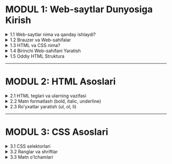 # MODUL 1: Web-saytlar Dunyosiga Kirish
<details>
    <summary>1.1 Web-saytlar nima va qanday ishlaydi?</summary>

## 1.1 Web-saytlar nima va qanday ishlaydi?

### Web-sayt nima?

Web-sayt (Website) - bu internetda joylashgan bir nechta bog'langan sahifalar to'plamidir. Masalan, Google, YouTube, Wikipedia - bularning barchasi web-saytlardir.

**Oddiy misol bilan tushuntiramiz:**
- Web-sayt xuddi kitobga o'xshaydi
- Har bir sahifa (webpage) - kitobning bir varaqiga o'xshaydi  
- Sahifalar orasida havolalar (links) bor - bu xuddi kitobdagi mundarijaga o'xshaydi

### Web-saytlar qanday ishlaydi?

Web-saytlar maxsus kompyuterlar - **server**larda saqlanadi. Biz o'z kompyuterimizdan internet orqali shu serverlarga murojaat qilamiz.

**Bu jarayon quyidagicha ishlaydi:**

1. **Siz manzil kiritasiz** - masalan: www.google.com
2. **Sizning kompyuteringiz so'rov yuboradi** - "Google sahifasini ko'rsating"
3. **Server javob beradi** - Google sahifasini yuboradi
4. **Brauzer sahifani ko'rsatadi** - siz sahifani ko'rasiz

```
Sizning kompyuter → Internet → Server → Web-sahifa → Brauzer → Siz ko'rasiz
```

### Web-saytlar nimalardan iborat?

Har bir web-sahifa asosan ikki qismdan iborat:

1. **HTML** - sarlavhalar, matnlar, ro'yxatlar (mazmun)
2. **CSS** - ranglar, shriftlar, dizayn (chiroyli ko'rinish)

</details>

<details>
    <summary>1.2 Brauzer va Web-sahifalar</summary>

## 1.2 Brauzer va Web-sahifalar

### Brauzer (Browser) nima?

**Brauzer** - bu web-sahifalarni ko'rish uchun maxsus dastur. Bu sizning internet oynangizdir.

**Mashhur brauzerlar:**
- **Google Chrome** 🌐
- **Safari** 🦁 (Apple kompyuterlarda)
- **Firefox** 🦊
- **Microsoft Edge** 🔷

### Brauzer qanday ishlaydi?

Brauzer - bu tarjimon kabi. U web-sahifaning kodini olib, uni siz tushuna oladigan ko'rinishga aylantiradi.

**Misol:**
```
Kod: <h1>Salom Dunyo!</h1>
Brauzer ko'rsatadi: SALOM DUNYO! (katta harflar bilan)
```

### Web-sahifa nima?

**Web-sahifa** - bu internet orqali ko'riladigan bitta hujjat. Har bir sahifada turli ma'lumotlar bo'lishi mumkin:

- **Sarlavhalar** - katta va muhim matnlar
- **Paragraflar** - oddiy matnlar
- **Ro'yxatlar** - tartibli yoki tartibsiz
- **Ranglar va dizayn** - sahifani chiroyli qilish

### Sahifa manzili (URL)

Har bir web-sahifaning o'z manzili bor - **URL** (Uniform Resource Locator).

**URL qismlari:**
```
https://www.google.com/search?q=dasturlash
│       │     │        │     │
│       │     │        │     └─ Qidiruv so'zi
│       │     │        └─ Sahifa nomi
│       │     └─ Sayt nomi
│       └─ Domen
└─ Protokol (xavfsizlik)
```

</details>

<details>
    <summary>1.3 HTML va CSS nima?</summary>

## 1.3 HTML va CSS nima?

### HTML - Sahifaning Asosi

**HTML** (HyperText Markup Language) - bu web-sahifaning asosiy tuzilishini yaratish tilidir.

**HTML nima qiladi:**
- Matnni tashkil etadi
- Sarlavhalar yaratadi
- Paragraflar yozadi
- Ro'yxatlar qo'shadi

**HTML - bu xuddi uy qurish kabi:**
- HTML = Uyning asosi, devorlari, eshik-derazalar
- CSS = Uyni bo'yash, bezatish, mebel qo'yish

### HTML Tag'lari

HTML **tag**'lar (belgilar) yordamida ishlaydi. Tag'lar `< >` ichida yoziladi.

**Asosiy tag'lar:**
```html
<h1>Katta sarlavha</h1>
<p>Oddiy matn paragraf</p>
<ul>Ro'yxat yaratish uchun</ul>
```

### CSS - Chiroyli Dizayn

**CSS** (Cascading Style Sheets) - bu web-sahifani chiroyli qilish tilidir.

**CSS nima qiladi:**
- Ranglarni o'zgartiradi (masalan: qizil, ko'k, yashil)
- Shriftlarni tanlaydi (katta, kichik, qalin)
- Elementlarni joylashtirishadi (chapda, o'ngda, markazda)
- Sahifani chiroyli qiladi

### HTML va CSS qanday birga ishlaydi?

1. **HTML** sahifaning skeletini yaratadi (sarlavha, matn, ro'yxat...)
2. **CSS** bu skeletni go'zal libos bilan bezatadi (ranglar, o'lchamlar...)

**Misol:**
- HTML yozadi: "Salom Dunyo"
- CSS uni qizil rangga bo'yaydi va katta qiladi

> CSS bilan ishlashni keyinroq o'rganamiz. Hozir faqat HTML bilan tanishamiz!

</details>

<details>
    <summary>1.4 Birinchi Web-sahifani Yaratish</summary>

## 1.4 Birinchi Web-sahifani Yaratish

### Kerakli Asboblar

Birinchi web-sahifangizni yaratish uchun faqat ikki narsa kerak:
1. **Matn muharriri** (Text Editor) - Visual Studio Code tavsiya etiladi
2. **Brauzer** - Chrome, Safari, Firefox

### 1-qadam: Fayl yaratish

1. Kompyuteringizda yangi papka yarating: `Mening_Web_Saytim`
2. Bu papkada yangi fayl yarating: `index.html`
3. `.html` oxiri muhim - bu brauzerga bu web-sahifa ekanligini ko'rsatadi

### 2-qadam: Asosiy HTML yozish

`index.html` faylini oching va quyidagi kodni yozing:
[CodePEnda ko'rish](https://codepen.io/Ilmla/pen/ogbomOg)

<img width="332" height="171" alt="image" src="https://github.com/user-attachments/assets/f21cb203-6cf5-4f0a-b271-2915a15c00b0" />


```html
<!DOCTYPE html>
<html>
<head>
    <title>Mening Birinchi Sahifam</title>
</head>
<body>
    <h1>Salom Dunyo!</h1>
    <p>Bu mening birinchi web-sahifam.</p>
</body>
</html>
```

### 3-qadam: Sahifani ochish

1. `index.html` faylni ikki marta bosing
2. U brauzerda ochiladi
3. Tabriklaymiz! Siz birinchi web-sahifangizni yaratdingiz! 🎉

### Kod tushuntirish

Keling, yozgan kodimizni qatorma-qator tushuntiramiz:

```html
<!DOCTYPE html>
```
- Bu brauzerga "Bu HTML5 sahifa" deydi

```html
<html>
</html>
```
- Butun sahifani o'rab oladi
- Barcha boshqa kodlar shu ichida yoziladi

```html
<head>
</head>
```
- Sahifa haqidagi ma'lumotlar
- Foydalanuvchi ko'rmaydi

```html
<title>Mening Birinchi Sahifam</title>
```
- Brauzer tab'ida ko'rinadigan nom

```html
<body>
</body>
```
- Sahifaning asosiy qismi
- Foydalanuvchi ko'radigan barcha narsalar shu yerda

```html
<h1>Salom Dunyo!</h1>
```
- Eng katta sarlavha
- Avtomatik qalin va katta harflar

```html
<p>Bu mening birinchi web-sahifam.</p>
```
- Oddiy paragraf
- Normal o'lchamdagi matn

</details>

<details>
    <summary>1.5 Oddiy HTML Struktura</summary>

## 1.5 Oddiy HTML Struktura

### To'liq HTML struktura

Har bir web-sahifa quyidagi asosiy strukturaga ega:

```html
<!DOCTYPE html>
<html lang="uz">
<head>
    <meta charset="UTF-8">
    <meta name="viewport" content="width=device-width, initial-scale=1.0">
    <title>Sahifa Nomi</title>
</head>
<body>
    <!-- Bu yerda sahifaning ko'rinadigan qismi -->
</body>
</html>
```

### DOCTYPE nima?

```html
<!DOCTYPE html>
```
- Bu brauzerga qaysi HTML versiyasi ishlatilayotganini aytadi
- HTML5 uchun eng oddiy va zamonaviy usul
- Har doim HTML hujjatning eng boshida yoziladi

### HTML tegi

```html
<html lang="uz">
```
- Butun HTML hujjatni o'rab oladi
- `lang="uz"` - sahifa tilini ko'rsatadi (o'zbek tili)
- Bu qism brauzer va qidiruv tizimlari uchun muhim

### Head qismida nima bo'ladi?

```html
<head>
    <meta charset="UTF-8">
    <!-- O'zbek harflarini to'g'ri ko'rsatish uchun -->
    
    <meta name="viewport" content="width=device-width, initial-scale=1.0">
    <!-- Mobil telefonlarda to'g'ri ko'rinish uchun -->
    
    <title>Sahifa Nomi</title>
    <!-- Brauzer tepasida ko'rinadigan nom -->
</head>
```

**Head qismidagi asosiy elementlar:**

- **meta charset** - matn kodlashini belgilaydi
- **meta viewport** - mobil qurilmalarda to'g'ri ko'rinish uchun
- **title** - sahifa sarlavhasi (brauzer tab'ida ko'rinadi)

### Body qismida nima bo'ladi?

```html
<body>
    <h1>Asosiy Sarlavha</h1>        <!-- Eng muhim sarlavha -->
    <h2>Ikkinchi darajali sarlavha</h2>  <!-- Kichikroq sarlavha -->
    
    <p>Bu oddiy paragraf.</p>       <!-- Matn paragraf -->
    
    <p>Bu yana bir paragraf.</p>    <!-- Yana bir paragraf -->
</body>
```

**Body qismida:**
- Foydalanuvchi ko'radigan barcha ma'lumotlar
- Sarlavhalar, paragraflar, ro'yxatlar
- Sahifaning asosiy mazmuni

### HTML Kommentariyalar

```html
<!-- Bu kommentariya - brauzer ko'rsatmaydi -->
<h1>Bu ko'rinadigan sarlavha</h1>
<!-- Kommentariyalar kodni tushuntirish uchun ishlatiladi -->
```

</details>

---

# MODUL 2: HTML Asoslari

<details>
    <summary>2.1 HTML teglari va ularning vazifasi</summary>

## 2.1 HTML Teglari va Ularning Vazifasi

### Tag nima?

**Tag** - bu HTML da elementlarni belgilash uchun ishlatiladigan maxsus belgilardir. Taglar `< >` qavslar ichida yoziladi.

**Tag tuzilishi:**
```html
<tag_nomi>Mazmun</tag_nomi>
```

### Asosiy HTML teglari

#### Matn teglari
```html
<h1>Eng katta sarlavha</h1>
<h2>Ikkinchi daraja sarlavha</h2>
<h3>Uchinchi daraja sarlavha</h3>
<h4>To'rtinchi daraja sarlavha</h4>
<h5>Beshinchi daraja sarlavha</h5>
<h6>Eng kichik sarlavha</h6>

<p>Paragraf matni</p>
```

#### Struktura teglari
```html
<!DOCTYPE html>    <!-- HTML5 hujjat turi -->
<html>             <!-- Asosiy konteyner -->
<head>             <!-- Sahifa haqida ma'lumot -->
<body>             <!-- Ko'rinadigan mazmun -->
<title>           <!-- Sahifa sarlavhasi -->
<meta>            <!-- Qo'shimcha ma'lumotlar -->
```

#### Matn formatlash teglari
```html
<strong>Qalin matn</strong>
<em>Qiyshiq matn</em>
<u>Chizilgan matn</u>
<mark>Belgilangan matn</mark>
<small>Kichik matn</small>
<big>Katta matn</big>
```

#### Maxsus tegler
```html
<br>              <!-- Qator uzilishi -->
<hr>              <!-- Gorizontal chiziq -->
<!-- komment -->  <!-- Kommentariya -->
```

### Teglarning turlari

#### 1. Konteyner teglar (ochiladi va yopiladi)
```html
<h1>Bu sarlavha</h1>
<p>Bu paragraf</p>
<strong>Bu qalin matn</strong>
```

#### 2. Bo'sh teglar (faqat ochiladi)
```html
<br>     <!-- Qator uzilishi -->
<hr>     <!-- Gorizontal chiziq -->
<img>    <!-- Rasm -->
<meta>   <!-- Meta ma'lumot -->
```

#### 3. Blok elementlar (yangi qatordan boshlanadi)
```html
<h1>Sarlavha</h1>
<p>Paragraf</p>
<div>Blok konteyner</div>
```

#### 4. Inline elementlar (bir qatorda davom etadi)
```html
Bu matnda <strong>qalin</strong> va <em>qiyshiq</em> so'zlar bor.
```

### Tag atributlari

Teglar qo'shimcha ma'lumotlar - **atributlar**ga ega bo'lishi mumkin:

```html
<p id="birinchi" class="muhim">Bu atributli paragraf</p>
<img src="rasm.jpg" alt="Rasm tavsifi">
<a href="https://google.com">Google havolasi</a>
```

**Asosiy atributlar:**
- `id` - yagona identifikator
- `class` - CSS uchun sinf
- `src` - rasm manbai
- `href` - havola manzili
- `alt` - muqobil matn

### Amaliy misol

[CodePEnda ko'rish](https://codepen.io/Ilmla/pen/MYKOLdP)

<img width="464" height="292" alt="image" src="https://github.com/user-attachments/assets/ebdca4e3-ee35-4be6-b4b2-6ad068e355f2" />


```html
<!DOCTYPE html>
<html lang="uz">
<head>
    <meta charset="UTF-8">
    <title>HTML Teglari Namunasi</title>
</head>
<body>
    <h1>Mening Sahifam</h1>
    <h2>HTML haqida</h2>
    
    <p>Bu oddiy paragraf. <strong>Bu qalin matn</strong> va 
    <em>bu qiyshiq matn</em>.</p>
    
    <hr>
    
    <p>Yangi paragraf<br>yangi qatordan davom etadi.</p>
    
    <!-- Bu kommentariya -->
    <p><mark>Belgilangan matn</mark> va <small>kichik matn</small>.</p>
</body>
</html>
```

</details>

<details>
    <summary>2.2 Matn formatlash (bold, italic, underline)</summary>

## 2.2 Matn Formatlash (Bold, Italic, Underline)

### Asosiy matn formatlash teglari

#### Qalin matn (Bold)

**1-usul: `<strong>` tegi (tavsiya etiladi)**
```html
<p>Bu <strong>juda muhim</strong> ma'lumot.</p>
```

**2-usul: `<b>` tegi**
```html
<p>Bu <b>qalin</b> matn.</p>
```

**Farqi:**
- `<strong>` - mazmuniy jihatdan muhim
- `<b>` - faqat vizual jihatdan qalin

#### Qiyshiq matn (Italic)

**1-usul: `<em>` tegi (tavsiya etiladi)**
```html
<p>Bu <em>ta'kidlangan</em> so'z.</p>
```

**2-usul: `<i>` tegi**
```html
<p>Bu <i>qiyshiq</i> matn.</p>
```

**Farqi:**
- `<em>` - ta'kidlash uchun
- `<i>` - faqat vizual jihatdan qiyshiq

#### Chizilgan matn (Underline)

```html
<p>Bu <u>chizilgan</u> matn.</p>
```

### Qo'shimcha formatlash teglari

#### Belgilangan matn
```html
<p>Bu <mark>sariq fon bilan belgilangan</mark> matn.</p>
```

#### Kichik va katta matn
```html
<p>Oddiy matn, <small>kichik matn</small> va <big>katta matn</big>.</p>
```

#### O'chirilgan matn
```html
<p>Bu <del>o'chirilgan</del> va bu <ins>qo'shilgan</ins> matn.</p>
```

#### Yuqori va pastki indeks
```html
<p>H<sub>2</sub>O - suv formulasi</p>
<p>E = mc<sup>2</sup> - Eynshteyn formulasi</p>
```

### Formatlash kombinatsiyasi

Bir nechta formatni birlashtirish mumkin:

```html
<p>Bu <strong><em>qalin va qiyshiq</em></strong> matn.</p>
<p>Bu <u><strong>chizilgan va qalin</strong></u> matn.</p>
<p>Bu <mark><em>belgilangan va qiyshiq</em></mark> matn.</p>
```

### CSS bilan formatlash

HTML teglardan tashqari, CSS bilan ham formatlash mumkin:

```html
<style>
.qalin { font-weight: bold; }
.qiyshiq { font-style: italic; }
.chizilgan { text-decoration: underline; }
</style>

<p class="qalin">CSS bilan qalin matn</p>
<p class="qiyshiq">CSS bilan qiyshiq matn</p>
<p class="chizilgan">CSS bilan chizilgan matn</p>
```

### To'liq misol
[CodePenda ko'rish](https://codepen.io/Ilmla/pen/wBMPNLr)

<img width="635" height="443" alt="image" src="https://github.com/user-attachments/assets/1b5f686d-b85e-4b20-a24c-21163cf933b2" />


```html
<!DOCTYPE html>
<html lang="uz">
<head>
    <meta charset="UTF-8">
    <title>Matn Formatlash</title>
</head>
<body>
    <h1>Matn Formatlash Misollar</h1>
    
    <h2>Asosiy formatlar</h2>
    <p>Bu oddiy matn. <strong>Bu muhim matn.</strong> 
    <em>Bu ta'kidlangan matn.</em> <u>Bu chizilgan matn.</u></p>
    
    <h2>Qo'shimcha formatlar</h2>
    <p>Bu <mark>belgilangan matn</mark>. Bu <small>kichik matn</small>.</p>
    
    <h2>Kombinatsiyalar</h2>
    <p><strong><em>Qalin va qiyshiq</em></strong> matn juda 
    <u><strong>ta'sirli</strong></u> ko'rinadi.</p>
    
    <h2>Ilmiy formulalar</h2>
    <p>Suv formulasi: H<sub>2</sub>O</p>
    <p>Eynshteyn formulasi: E = mc<sup>2</sup></p>
    
    <h2>Tahrirlash belgilari</h2>
    <p>Eski narx: <del>50,000 so'm</del></p>
    <p>Yangi narx: <ins>40,000 so'm</ins></p>
</body>
</html>
```

</details>

<details>
    <summary>2.3 Ro'yxatlar yaratish (ul, ol, li)</summary>

## 2.3 Ro'yxatlar Yaratish (ul, ol, li)

### Ro'yxat turlari

HTML da ikki asosiy ro'yxat turi bor:
1. **Tartibsiz ro'yxat** (Unordered List) - `<ul>`
2. **Tartiblangan ro'yxat** (Ordered List) - `<ol>`

### Tartibsiz ro'yxat (Unordered List)

Tartibsiz ro'yxatda elementlar nuqtalar bilan belgilanadi:

```html
<ul>
    <li>Birinchi element</li>
    <li>Ikkinchi element</li>
    <li>Uchinchi element</li>
</ul>
```

**Natija:**
- Birinchi element
- Ikkinchi element  
- Uchinchi element

#### Bullet turlari

```html
<ul style="list-style-type: disc;">
    <li>To'ldirilgan doira (disc)</li>
</ul>

<ul style="list-style-type: circle;">
    <li>Bo'sh doira (circle)</li>
</ul>

<ul style="list-style-type: square;">
    <li>Kvadrat (square)</li>
</ul>
```

### Tartiblangan ro'yxat (Ordered List)

Tartiblangan ro'yxatda elementlar raqamlar bilan belgilanadi:

```html
<ol>
    <li>Birinchi qadam</li>
    <li>Ikkinchi qadam</li>
    <li>Uchinchi qadam</li>
</ol>
```

**Natija:**
1. Birinchi qadam
2. Ikkinchi qadam
3. Uchinchi qadam

#### Raqamlash turlari

```html
<ol type="1">
    <li>Oddiy raqamlar (1, 2, 3)</li>
</ol>

<ol type="A">
    <li>Katta harflar (A, B, C)</li>
</ol>

<ol type="a">
    <li>Kichik harflar (a, b, c)</li>
</ol>

<ol type="I">
    <li>Katta rim raqamlari (I, II, III)</li>
</ol>

<ol type="i">
    <li>Kichik rim raqamlari (i, ii, iii)</li>
</ol>
```

#### Boshlanish raqamini o'zgartirish

```html
<ol start="5">
    <li>Beshinchi element</li>
    <li>Oltinchi element</li>
    <li>Yettinchi element</li>
</ol>
```

### Ichma-ich ro'yxatlar (Nested Lists)

Ro'yxatlar ichida boshqa ro'yxatlar yaratish mumkin:

```html
<ul>
    <li>Mevalar
        <ul>
            <li>Olma</li>
            <li>Banan</li>
        </ul>
    </li>
    <li>Sabzavotlar
        <ul>
            <li>Sabzi</li>
            <li>Pomidor</li>
        </ul>
    </li>
</ul>
```

**Natija:**
- Mevalar
  - Olma
  - Banan
- Sabzavotlar
  - Sabzi
  - Pomidor

### CSS bilan ro'yxatlarni bezatish

```html
<style>
.rangli-royxat {
    background-color: lightblue;
    padding: 10px;
}

.rangli-royxat li {
    color: darkblue;
    margin: 5px 0;
}

.maxsus-royxat {
    list-style-type: none; /* Bulletlarni olib tashlash */
}

.maxsus-royxat li::before {
    content: "✓ ";        /* Maxsus belgi qo'shish */
    color: green;
}
</style>

<ul class="rangli-royxat">
    <li>Rangli ro'yxat elementi</li>
    <li>Yana bir element</li>
</ul>

<ul class="maxsus-royxat">
    <li>Maxsus belgi bilan</li>
    <li>Yana bir element</li>
</ul>
```

### Amaliy misollar

#### Xarid ro'yxati
```html
<h2>Xarid ro'yxati</h2>
<ul>
    <li>Non</li>
    <li>Sut</li>
    <li>Tuxum</li>
    <li>Piyoz</li>
    <li>Kartoshka</li>
</ul>
```

#### Retsept qadamlari
```html
<h2>Osh tayyorlash</h2>
<ol>
    <li>Guruchni yuvish</li>
    <li>Go'shtni maydalash</li>
    <li>Sabzavotlarni qovurish</li>
    <li>Suv quyish</li>
    <li>45 daqiqa pishirish</li>
</ol>
```

#### O'quv dasturi
```html
<h2>Dasturlash kursi</h2>
<ol>
    <li>Asoslar
        <ul>
            <li>Kompyuter asoslari</li>
            <li>Internet haqida</li>
        </ul>
    </li>
    <li>Frontend
        <ol type="A">
            <li>HTML</li>
            <li>CSS</li>
            <li>JavaScript</li>
        </ol>
    </li>
    <li>Loyihalar
        <ul>
            <li>Portfolio sayt</li>
            <li>To-do list</li>
            <li>Kalkulyator</li>
        </ul>
    </li>
</ol>
```

### To'liq misol
[CodePenda ko'rish](https://codepen.io/Ilmla/pen/vELWboK)

<img width="695" height="691" alt="image" src="https://github.com/user-attachments/assets/1c91f4bd-0890-4442-8b4f-d1dbf257e419" />


```html
<!DOCTYPE html>
<html lang="uz">
<head>
    <meta charset="UTF-8">
    <title>Ro'yxatlar Namunasi</title>
    <style>
        .highlighted { background-color: yellow; }
        .custom-list { list-style-type: none; }
        .custom-list li::before { content: "🎯 "; }
    </style>
</head>
<body>
    <h1>Turli Ro'yxat Turlari</h1>
    
    <h2>Tartibsiz ro'yxat</h2>
    <ul>
        <li>Apple</li>
        <li>Banan</li>
        <li>Apelsin</li>
    </ul>
    
    <h2>Tartiblangan ro'yxat</h2>
    <ol>
        <li>Uyg'onish</li>
        <li>Nonushta</li>
        <li>Maktabga borish</li>
    </ol>
    
    <h2>Ichma-ich ro'yxat</h2>
    <ul>
        <li>Dasturlash tillari
            <ol>
                <li>Python</li>
                <li>JavaScript</li>
                <li>HTML/CSS</li>
            </ol>
        </li>
        <li>Ma'lumotlar bazasi
            <ul>
                <li>MySQL</li>
                <li>MongoDB</li>
            </ul>
        </li>
    </ul>
    
    <h2>Maxsus bezatilgan ro'yxat</h2>
    <ul class="custom-list">
        <li>Birinchi maqsad</li>
        <li>Ikkinchi maqsad</li>
        <li>Uchinchi maqsad</li>
    </ul>
</body>
</html>
```

</details>

---

# MODUL 3: CSS Asoslari

<details>
    <summary>3.1 CSS selektorlari</summary>

## 3.1 CSS Selektorlari

### Selektor nima?

**CSS selektor** - bu HTML elementlarini tanlash va ularga stil berish uchun ishlatiladigan qoidalardir. Selektorlar yordamida biz qaysi elementlarga qanday dizayn qo'llashni belgilaymiz.

### Asosiy selektor turlari

#### 1. Element selektori (Tag selektori)

HTML teglarini to'g'ridan-to'g'ri tanlaydi:

```css
h1 {
    color: blue;
}

p {
    font-size: 16px;
}

body {
    background-color: lightgray;
}
```

**Misol:**
```html
<style>
h1 { color: red; }
p { color: green; }
</style>

<h1>Bu qizil sarlavha</h1>
<p>Bu yashil paragraf</p>
<h1>Bu ham qizil sarlavha</h1>
```

#### 2. Class selektori

Class atributi orqali elementlarni tanlaydi. `.` (nuqta) bilan boshlanadi:

```css
.muhim {
    font-weight: bold;
    color: red;
}

.kichik {
    font-size: 12px;
}
```

**HTML da ishlatish:**
```html
<style>
.muhim { color: red; font-weight: bold; }
.yashil { color: green; }
</style>

<p class="muhim">Bu muhim paragraf</p>
<p class="yashil">Bu yashil paragraf</p>
<span class="muhim">Bu ham muhim matn</span>
```

#### 3. ID selektori

ID atributi orqali yagona elementni tanlaydi. `#` (panjara) bilan boshlanadi:

```css
#sarlavha {
    text-align: center;
    color: blue;
}

#footer {
    background-color: gray;
    padding: 20px;
}
```

**HTML da ishlatish:**
```html
<style>
#asosiy-sarlavha { 
    color: blue; 
    text-align: center; 
}
#maxsus-paragraf { 
    background-color: yellow; 
}
</style>

<h1 id="asosiy-sarlavha">Asosiy Sarlavha</h1>
<p id="maxsus-paragraf">Maxsus paragraf</p>
```

### Bir nechta elementga bir xil stil berish

Vergul bilan ajratib, bir nechta elementga bir xil stil berishingiz mumkin:

```css
h1, h2, h3 {
    color: blue;
    font-family: Arial;
}
```

Bu degani: barcha h1, h2, h3 sarlavhalar ko'k rangda va Arial shriftida bo'ladi.

**Misol:**
```html
<style>
h1, h2, p { color: green; }
</style>

<h1>Bu yashil</h1>
<h2>Bu ham yashil</h2>
<p>Bu ham yashil</p>
```

### Class va ID farqi

**Class** - bir nechta elementga berish mumkin:
```html
<p class="muhim">Birinchi muhim paragraf</p>
<p class="muhim">Ikkinchi muhim paragraf</p>
```

**ID** - faqat bitta elementga beriladi:
```html
<h1 id="sarlavha">Faqat bitta asosiy sarlavha</h1>
```

### Qaysi biri kuchliroq?

Agar bir elementga bir nechta stil berilsa, eng kuchli stil qo'llaniladi:

```css
p { color: black; }          /* Kuchsiz */
.muhim { color: blue; }      /* O'rtacha */
#maxsus { color: green; }    /* Kuchli */
```

**Misol:**
```html
<style>
p { color: black; }
.qizil { color: red; }
#maxsus { color: green; }
</style>

<p>Bu qora</p>
<p class="qizil">Bu qizil</p>
<p class="qizil" id="maxsus">Bu yashil (ID kuchliroq)</p>
```

### Amaliy misollar

#### Oddiy sayt strukturasi
```html
<style>
/* Asosiy elementlar */
body {
    font-family: Arial, sans-serif;
    line-height: 1.6;
}

/* Sarlavhalar */
h1, h2, h3 {
    color: #333;
}

/* Class selektorlari */
.header {
    background-color: #f4f4f4;
    padding: 20px;
    text-align: center;
}

.content {
    max-width: 800px;
    margin: 0 auto;
    padding: 20px;
}

.footer {
    background-color: #333;
    color: white;
    text-align: center;
    padding: 10px;
}

/* Maxsus elementlar */
#logo {
    font-size: 24px;
    font-weight: bold;
}

/* Havolalar */
a {
    color: blue;
    text-decoration: none;
}

a:hover {
    color: red;
    text-decoration: underline;
}

/* Ro'yxatlar */
.menu li {
    display: inline;
    margin-right: 20px;
}
</style>

<div class="header">
    <h1 id="logo">Mening Saytim</h1>
    <ul class="menu">
        <li><a href="#home">Bosh sahifa</a></li>
        <li><a href="#about">Haqida</a></li>
        <li><a href="#contact">Aloqa</a></li>
    </ul>
</div>

<div class="content">
    <h2>Xush kelibsiz!</h2>
    <p>Bu mening birinchi web-saytim.</p>
</div>

<div class="footer">
    <p>© 2024 Mening Saytim</p>
</div>
```

### To'liq misol
[CodePenda ochish](https://codepen.io/Ilmla/pen/bNEoONX)
```html

<!DOCTYPE html>
<html lang="uz">
<head>
    <meta charset="UTF-8">
    <title>CSS Selektorlari</title>
    <style>
        /* Universal selektor */
        * { margin: 0; padding: 0; }
        
        /* Element selektorlari */
        body { 
            font-family: Arial, sans-serif; 
            background-color: #f9f9f9;
        }
        
        h1 { 
            color: #2c3e50; 
            text-align: center;
            margin: 20px 0;
        }
        
        /* Class selektorlari */
        .konteyner {
            max-width: 800px;
            margin: 0 auto;
            padding: 20px;
            background-color: white;
        }
        
        .muhim {
            color: #e74c3c;
            font-weight: bold;
        }
        
        .belgilangan {
            background-color: #f1c40f;
            padding: 5px;
        }
        
        /* ID selektori */
        #maxsus-matn {
            font-size: 18px;
            color: #27ae60;
            border-left: 4px solid #27ae60;
            padding-left: 10px;
        }
        
        /* Descendant selektor */
        .konteyner p {
            line-height: 1.6;
            margin-bottom: 10px;
        }
        
        /* Pseudo-class */
        .tugma:hover {
            background-color: #3498db;
            color: white;
            cursor: pointer;
        }
        
        /* Atribut selektori */
        [title] {
            border-bottom: 1px dotted #333;
        }
    </style>
</head>
<body>
    <div class="konteyner">
        <h1>CSS Selektorlari Namunasi</h1>
        
        <p>Bu oddiy paragraf.</p>
        
        <p class="muhim">Bu muhim paragraf (class selektori).</p>
        
        <p id="maxsus-matn">Bu maxsus matn (ID selektori).</p>
        
        <p>Bu paragrafda <span class="belgilangan">belgilangan matn</span> bor.</p>
        
        <p title="Bu tooltip matn">Bu matnga hover qiling (atribut selektori).</p>
        
        <button class="tugma">Hover qiling</button>
    </div>
</body>
</html>
```

</details>

<details>
    <summary>3.2 Ranglar va shriftlar</summary>

## 3.2 Ranglar va Shriftlar

### CSS da ranglar

#### Rang nomlari - eng oson usul!

CSS da ranglarni inglizcha nomlar bilan berishingiz mumkin:

```css
h1 { color: red; }
p { color: blue; }
div { background-color: green; }
```

**Asosiy ranglar:**
- `red` - qizil
- `blue` - ko'k  
- `green` - yashil
- `yellow` - sariq
- `orange` - to'q sariq
- `purple` - binafsha
- `pink` - pushti
- `brown` - jigarrang
- `black` - qora
- `white` - oq
- `gray` - kulrang

**Misol:**
```html
<style>
h1 { color: blue; }
p { color: green; }
</style>

<h1>Bu ko'k sarlavha</h1>
<p>Bu yashil matn</p>
```

#### Hex kodlar - ko'proq ranglar!

Agar rang nomlarida yo'q rangni istasangiz, hex kod ishlatishingiz mumkin:

```css
h1 { color: #FF0000; }    /* Qizil */
h2 { color: #00FF00; }    /* Yashil */
h3 { color: #0000FF; }    /* Ko'k */
p { color: #FFA500; }     /* To'q sariq */
```

Hex kodlar `#` belgisi bilan boshlanadi va 6 ta raqam/harf bor.

**Maslahat:** Internetda "color picker" qidirib, istalgan rangning hex kodini topishingiz mumkin!

#### Rang xususiyatlari

**Matn rangi:**
```css
h1 { color: blue; }
p { color: #333; }
span { color: rgb(255, 0, 0); }
```

**Fon rangi:**
```css
body { background-color: #f9f9f9; }
div { background-color: lightblue; }
.container { background-color: rgba(0, 0, 0, 0.1); }
```

**Chegara rangi:**
```css
div {
    border: 2px solid red;
    border-color: blue; /* Chegara rangini alohida o'zgartirish */
}
```

### CSS da shriftlar

#### Font oilasi (Font Family)

```css
body {
    font-family: Arial, sans-serif;
}

h1 {
    font-family: "Times New Roman", serif;
}

.kod {
    font-family: "Courier New", monospace;
}
```

**Asosiy font turlari:**
- **Sans-serif:** Arial, Helvetica, Verdana
- **Serif:** Times New Roman, Georgia
- **Monospace:** Courier New, Monaco
- **Cursive:** Comic Sans MS
- **Fantasy:** Impact

#### Font o'lchami (Font Size)

```css
h1 { font-size: 32px; }
h2 { font-size: 24px; }
p { font-size: 16px; }
small { font-size: 12px; }

/* Nisbiy o'lchamlar */
h1 { font-size: 2em; }    /* Ota elementdan 2 baravar katta */
p { font-size: 1.2em; }   /* 20% katta */

/* Foiz o'lchamlar */
h2 { font-size: 150%; }   /* 1.5 baravar katta */
```

#### Font og'irligi (Font Weight)

```css
h1 { font-weight: bold; }      /* Qalin */
h2 { font-weight: normal; }    /* Oddiy */
p { font-weight: 300; }        /* Yengil */
strong { font-weight: 700; }   /* Qalin (raqam bilan) */

/* Raqamli qiymatlar: 100-900 */
```

#### Font uslubi (Font Style)

```css
em { font-style: italic; }     /* Qiyshiq */
p { font-style: normal; }      /* Oddiy */
.maxsus { font-style: oblique; } /* Og'ma */
```

#### Matn bezatish (Text Decoration)

```css
a { text-decoration: underline; }      /* Chiziq */
.orqali { text-decoration: line-through; } /* O'rtadan chiziq */
.ustida { text-decoration: overline; }     /* Ustidan chiziq */
.sof { text-decoration: none; }           /* Hech qanday bezak */
```

#### Matn joylashuvi (Text Align)

```css
h1 { text-align: center; }    /* Markazda */
p { text-align: left; }       /* Chapda */
.ong { text-align: right; }   /* O'ngda */
.tekis { text-align: justify; } /* Ikki tomonga tekislash */
```

#### Qator balandligi (Line Height)

```css
p {
    line-height: 1.5;     /* 1.5 baravar */
    line-height: 24px;    /* Aniq o'lcham */
    line-height: 150%;    /* Foiz */
}
```

### Google Fonts ishlatish

```html
<head>
    <!-- Google Fonts ulash -->
    <link href="https://fonts.googleapis.com/css2?family=Roboto:wght@300;400;700&display=swap" rel="stylesheet">
    
    <style>
        body {
            font-family: 'Roboto', sans-serif;
        }
    </style>
</head>
```

### Amaliy misollar

#### Turli shrift va ranglar
```css
.sarlavha {
    font-family: 'Arial', sans-serif;
    font-size: 28px;
    font-weight: bold;
    color: #2c3e50;
    text-align: center;
}

.kichik-sarlavha {
    font-family: 'Georgia', serif;
    font-size: 20px;
    color: #34495e;
    border-bottom: 2px solid #3498db;
}

.asosiy-matn {
    font-family: 'Verdana', sans-serif;
    font-size: 16px;
    line-height: 1.6;
    color: #444;
    text-align: justify;
}

.muhim-matn {
    font-weight: bold;
    color: #e74c3c;
    background-color: rgba(231, 76, 60, 0.1);
    padding: 5px;
}

.kod-matn {
    font-family: 'Courier New', monospace;
    font-size: 14px;
    background-color: #f8f8f8;
    color: #333;
    border: 1px solid #ddd;
    padding: 10px;
}
```

### To'liq misol
[CodePenda ko'rish](https://codepen.io/Ilmla/pen/xbZXmZP)

```html
<!DOCTYPE html>
<html lang="uz">
<head>
    <meta charset="UTF-8">
    <title>Ranglar va Shriftlar</title>
    <style>
        body {
            font-family: 'Arial', sans-serif;
            background-color: #f5f5f5;
            margin: 0;
            padding: 20px;
        }
        
        .container {
            max-width: 800px;
            margin: 0 auto;
            background-color: white;
            padding: 30px;
            border-radius: 10px;
            box-shadow: 0 2px 10px rgba(0,0,0,0.1);
        }
        
        h1 {
            font-family: 'Georgia', serif;
            font-size: 32px;
            font-weight: bold;
            color: #2c3e50;
            text-align: center;
            margin-bottom: 30px;
            border-bottom: 3px solid #3498db;
            padding-bottom: 10px;
        }
        
        h2 {
            font-size: 24px;
            color: #34495e;
            margin-top: 25px;
            margin-bottom: 15px;
        }
        
        p {
            font-size: 16px;
            line-height: 1.6;
            color: #555;
            margin-bottom: 15px;
            text-align: justify;
        }
        
        .muhim {
            color: #e74c3c;
            font-weight: bold;
            background-color: rgba(231, 76, 60, 0.1);
            padding: 3px 6px;
            border-radius: 3px;
        }
        
        .belgilangan {
            background-color: #f1c40f;
            padding: 2px 4px;
            border-radius: 2px;
        }
        
        .kod {
            font-family: 'Courier New', monospace;
            background-color: #ecf0f1;
            border: 1px solid #bdc3c7;
            padding: 15px;
            border-radius: 5px;
            font-size: 14px;
            color: #2c3e50;
        }
        
        .rang-namuna {
            display: inline-block;
            width: 20px;
            height: 20px;
            margin-right: 10px;
            border: 1px solid #ccc;
            vertical-align: middle;
        }
        
        .qizil { background-color: #e74c3c; }
        .yashil { background-color: #27ae60; }
        .kok { background-color: #3498db; }
        .sariq { background-color: #f1c40f; }
    </style>
</head>
<body>
    <div class="container">
        <h1>Ranglar va Shriftlar</h1>
        
        <h2>Turli Ranglar</h2>
        <p>
            <span class="rang-namuna qizil"></span>Qizil rang - 
            <span class="muhim">muhim ma'lumotlar</span> uchun
        </p>
        <p>
            <span class="rang-namuna yashil"></span>Yashil rang - 
            muvaffaqiyat belgilari uchun
        </p>
        <p>
            <span class="rang-namuna kok"></span>Ko'k rang - 
            havolalar va tugmalar uchun
        </p>
        <p>
            <span class="rang-namuna sariq"></span>Sariq rang - 
            <span class="belgilangan">belgilangan matn</span> uchun
        </p>
        
        <h2>Shrift Misollar</h2>
        <p>Bu oddiy Arial shriftidagi matn.</p>
        
        <div class="kod">
            Bu Courier New shriftidagi kod matni.
            Monospace shriftlar kod uchun juda mos keladi.
        </div>
        
        <h2>Matn Formatlash</h2>
        <p style="text-align: center; font-style: italic;">
            Bu markazga joylashtirilgan va qiyshiq matn.
        </p>
        
        <p style="text-decoration: underline; font-weight: bold;">
            Bu chizilgan va qalin matn.
        </p>
    </div>
</body>
</html>
```

</details>

<details>
    <summary>3.3 Matn o'lchamlari</summary>

## 3.3 Matn O'lchamlari

### Font o'lchami (Font Size)

#### Piksellar (px) - eng oson usul

Font o'lchamini piksellar bilan belgilang. Qanchalik katta raqam, shunchalik katta matn:

```css
h1 { font-size: 32px; }     /* Juda katta */
h2 { font-size: 24px; }     /* Katta */
h3 { font-size: 20px; }     /* O'rtacha katta */
p { font-size: 16px; }      /* Oddiy o'lcham */
small { font-size: 12px; }  /* Kichik */
```

**Misol:**
```html
<style>
.katta { font-size: 30px; }
.oddiy { font-size: 16px; }
.kichik { font-size: 12px; }
</style>

<p class="katta">Bu katta matn</p>
<p class="oddiy">Bu oddiy matn</p>
<p class="kichik">Bu kichik matn</p>
```

**Maslahat:** Odatda paragraflar uchun 14px - 18px o'lcham qulay o'qiladi.

### Qator balandligi (Line Height)

Qatorlar orasidagi masofani belgilaydi. Matnni o'qish uchun muhim!

```css
p {
    line-height: 1.5;   /* Oddiy oraliq */
}
```

**Misol:**
```html
<style>
.siqiq { line-height: 1; }
.oddiy { line-height: 1.5; }
.keng { line-height: 2; }
</style>

<p class="siqiq">Bu siqiq qatorlar.
Qatorlar bir-biriga yaqin.
O'qish biroz qiyin.</p>

<p class="oddiy">Bu oddiy qatorlar.
Qatorlar orasida yetarli joy bor.
O'qish qulay.</p>

<p class="keng">Bu keng qatorlar.
Qatorlar orasida ko'p joy bor.
Juda keng ko'rinadi.</p>
```

**Maslahat:** Odatda `line-height: 1.5` yoki `1.6` ishlatiladi - bu eng qulay o'qiladi.

### Matn transformatsiyasi (Text Transform)

Matnni avtomatik katta yoki kichik harflarga o'zgartirish:

```css
.katta { text-transform: uppercase; }     /* KATTA HARFLAR */
.kichik { text-transform: lowercase; }    /* kichik harflar */
.bosh { text-transform: capitalize; }     /* Har So'z Bosh Harfi */
```

**Misol:**
```html
<style>
.katta { text-transform: uppercase; }
.kichik { text-transform: lowercase; }
.bosh { text-transform: capitalize; }
</style>

<p class="katta">bu katta harflarda ko'rinadi</p>
<p class="kichik">BU KICHIK HARFLARDA KO'RINADI</p>
<p class="bosh">har so'z bosh harfi katta</p>
```

### Harf oralig'i (Letter Spacing)

Harflar orasidagi masofani o'zgartirish:

```css
h1 {
    letter-spacing: 2px;    /* Harflar orasida 2px bo'sh joy */
}
```

**Misol:**
```html
<style>
.keng { letter-spacing: 3px; }
.oddiy { letter-spacing: 0px; }
</style>

<p class="keng">K e n g   h a r f l a r</p>
<p class="oddiy">Oddiy harflar</p>
```

### Amaliy misollar

#### Oddiy sahifa dizayni
```css
h1 {
    font-size: 32px;
    line-height: 1.2;
    text-align: center;
    color: blue;
}

h2 {
    font-size: 24px;
    line-height: 1.3;
    color: darkblue;
}

p {
    font-size: 16px;
    line-height: 1.6;
}

.kichik-matn {
    font-size: 12px;
    color: gray;
}

.muhim {
    font-size: 20px;
    font-weight: bold;
    color: red;
}
```

### To'liq misol

[CodePen da ochish](https://codepen.io/Ilmla/pen/LEGzXwe)

```html
<!DOCTYPE html>
<html lang="uz">
<head>
    <meta charset="UTF-8">
    <title>Matn O'lchamlari</title>
    <style>
        body {
            font-family: Arial, sans-serif;
            padding: 20px;
            background-color: lightblue;
        }
        
        h1 {
            font-size: 32px;
            line-height: 1.2;
            text-align: center;
            color: darkblue;
        }
        
        h2 {
            font-size: 24px;
            line-height: 1.3;
            color: blue;
        }
        
        p {
            font-size: 16px;
            line-height: 1.6;
        }
        
        .katta {
            font-size: 24px;
        }
        
        .kichik {
            font-size: 12px;
            color: gray;
        }
        
        .qalin {
            font-weight: bold;
        }
        
        .keng-harflar {
            letter-spacing: 3px;
            text-transform: uppercase;
        }
        
        .siqiq {
            line-height: 1.2;
            background-color: lightyellow;
            padding: 10px;
        }
        
        .keng {
            line-height: 2;
            background-color: lightgreen;
            padding: 10px;
        }
    </style>
</head>
<body>
    <h1>Matn O'lchamlari</h1>
    
    <h2>Font Size Misollar</h2>
    <p>Bu oddiy o'lchamdagi matn (16px).</p>
    <p class="katta">Bu katta matn (24px).</p>
    <p class="kichik">Bu kichik matn (12px).</p>
    
    <h2>Font Weight</h2>
    <p>Bu oddiy matn.</p>
    <p class="qalin">Bu qalin matn.</p>
    
    <h2>Letter Spacing</h2>
    <p class="keng-harflar">Keng harflar</p>
    
    <h2>Line Height</h2>
    <p class="siqiq">
        Bu siqiq qatorlar.
        Qatorlar bir-biriga yaqin.
    </p>
    
    <p class="keng">
        Bu keng qatorlar.
        Qatorlar orasida ko'p joy bor.
    </p>
</body>
</html>
```

</details>

